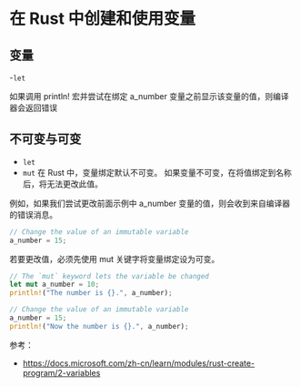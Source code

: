 # 在 Rust 中创建和使用变量


## 变量
-`let`

如果调用 println! 宏并尝试在绑定 a_number 变量之前显示该变量的值，则编译器会返回错误

## 不可变与可变
- `let`
- `mut`
在 Rust 中，变量绑定默认不可变。 如果变量不可变，在将值绑定到名称后，将无法更改此值。

例如，如果我们尝试更改前面示例中 a_number 变量的值，则会收到来自编译器的错误消息。
```rust
// Change the value of an immutable variable
a_number = 15;
```

若要更改值，必须先使用 mut 关键字将变量绑定设为可变。
```rust
// The `mut` keyword lets the variable be changed
let mut a_number = 10; 
println!("The number is {}.", a_number);

// Change the value of an immutable variable
a_number = 15;
println!("Now the number is {}.", a_number);
```

参考：
- https://docs.microsoft.com/zh-cn/learn/modules/rust-create-program/2-variables